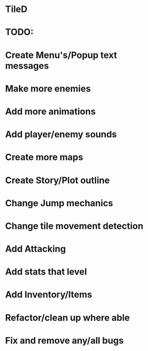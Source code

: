 # TileD
#
# TODO:
#
# Create Menu's/Popup text messages
# Make more enemies
# Add more animations
# Add player/enemy sounds
# Create more maps
# Create Story/Plot outline
# Change Jump mechanics
# Change tile movement detection
# Add Attacking
# Add stats that level
# Add Inventory/Items
# Refactor/clean up where able
# Fix and remove any/all bugs
